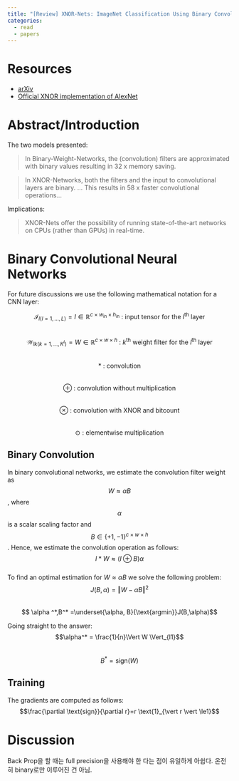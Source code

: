 ```yaml
---
title: "[Review] XNOR-Nets: ImageNet Classification Using Binary Convolutional Neural Networks"
categories:
  - read
  - papers
---
```


# Resources
- [arXiv](https://arxiv.org/abs/1603.05279)
- [Official XNOR implementation of AlexNet](http://allenai.org/plato/xnornet)

# Abstract/Introduction
The two models presented:
> In Binary-Weight-Networks, the (convolution) filters are approximated with binary values resulting in 32 x memory saving.

> In XNOR-Networks, both the filters and the input to convolutional layers are binary. ... This results in 58 x faster convolutional operations...

Implications:
> XNOR-Nets offer the possibility of running state-of-the-art networks on CPUs (rather than GPUs) in real-time.

# Binary Convolutional Neural Networks
For future discussions we use the following mathematical notation for a CNN layer:  

$$\mathcal{I}_{l(l=1,...,L)} = I\in \mathbb{R} ^{c \times w_{\text{in}} \times h_{\text{in}}}\text{ : input tensor for the }l^{\text{th}}\text{ layer}$$  
$$\mathcal{W}_{lk(k=1,...,K^l)}=W \in \mathbb{R} ^{c \times w \times h}\text{ : }k^{\text{th}}\text{ weight filter for the }l^{\text{th}}\text{ layer}$$  
$$\ast\text{ : convolution}$$  
$$\oplus\text{ : convolution without multiplication}$$  
$$\otimes \text{ : convolution with XNOR and bitcount}$$  
$$\odot \text{ : elementwise multiplication}$$  

## Binary Convolution
In binary convolutional networks, we estimate the convolution filter weight as $$W \approx \alpha B$$, where $$\alpha$$ is a scalar scaling factor and $$B \in \{+1, -1\} ^{c \times w \times h}$$. Hence, we estimate the convolution operation as follows:  
$$ I \ast W \approx (I \oplus B)\alpha $$  
To find an optimal estimation for $W\approx\alpha B$ we solve the following problem:  
$$J(B,\alpha)=\Vert W-\alpha B\Vert^2$$  
$$ \alpha ^*,B^* =\underset{\alpha, B}{\text{argmin}}J(B,\alpha)$$  

Going straight to the answer:  
$$\alpha^* = \frac{1}{n}\Vert W \Vert_{l1}$$  
$$B^*=\text{sign}(W)$$  

## Training
The gradients are computed as follows:  
$$\frac{\partial \text{sign}}{\partial r}=r \text{1}_{\vert r \vert \le1}$$  


# Discussion

Back Prop을 할 때는 full precision을 사용해야 한 다는 점이 유일하게 아쉽다. 온전히 binary로만 이루어진 건 아님.
